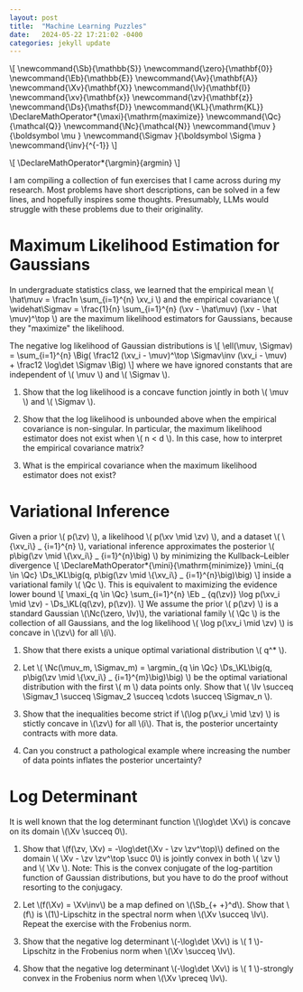 ```yaml
---
layout: post
title:  "Machine Learning Puzzles"
date:   2024-05-22 17:21:02 -0400
categories: jekyll update
---
```


\\[
\newcommand{\Sb}{\mathbb{S}}
\newcommand{\zero}{\mathbf{0}}
\newcommand{\Eb}{\mathbb{E}}
\newcommand{\Av}{\mathbf{A}}
\newcommand{\Xv}{\mathbf{X}}
\newcommand{\Iv}{\mathbf{I}}
\newcommand{\xv}{\mathbf{x}}
\newcommand{\zv}{\mathbf{z}}
\newcommand{\Ds}{\mathsf{D}}
\newcommand{\KL}{\mathrm{KL}}
\DeclareMathOperator*{\maxi}{\mathrm{maximize}}
\newcommand{\Qc}{\mathcal{Q}}
\newcommand{\Nc}{\mathcal{N}}
\newcommand{\muv        }{\boldsymbol \mu        }
\newcommand{\Sigmav     }{\boldsymbol \Sigma     }
\newcommand{\inv}{^{-1}}
\\]

\\[
\DeclareMathOperator*{\argmin}{argmin}
\\]

I am compiling a collection of fun exercises that I came across during my research.
Most problems have short descriptions, can be solved in a few lines, and hopefully inspires some thoughts.
Presumably, LLMs would struggle with these problems due to their originality.

# Maximum Likelihood Estimation for Gaussians

In undergraduate statistics class, we learned that the empirical mean \\( \hat\muv = \frac1n \sum_{i=1}^{n} \xv_i \\) and the empirical covariance \\( \widehat\Sigmav = \frac{1}{n} \sum_{i=1}^{n} (\xv - \hat\muv) (\xv - \hat \muv)^\top \\) are the maximum likelihood estimators for Gaussians, because they "maximize" the likelihood.

The negative log likelihood of Gaussian distributions is
\\[
    \ell(\muv, \Sigmav) = \sum_{i=1}^{n} \Big( \frac12 (\xv_i - \muv)^\top \Sigmav\inv (\xv_i - \muv) + \frac12 \log\det \Sigmav \Big)
\\]
where we have ignored constants that are independent of \\( \muv \\) and \\( \Sigmav \\).

1. Show that the log likelihood is a concave function jointly in both \\( \muv \\) and \\( \Sigmav \\).

2. Show that the log likelihood is unbounded above when the empirical covariance is non-singular.
In particular, the maximum likelihood estimator does not exist when \\( n < d \\).
In this case, how to interpret the empirical covariance matrix?

3. What is the empirical covariance when the maximum likelihood estimator does not exist?

# Variational Inference

Given a prior \\( p(\zv) \\), a likelihood \\( p(\xv \mid \zv) \\), and a dataset \\( \\{\xv_i\\} _ {i=1}^{n} \\), variational inference approximates the posterior \\( p\big(\zv \mid \\{\xv_i\\} _ {i=1}^{n}\big) \\) by minimizing the Kullback–Leibler divergence
\\[
\DeclareMathOperator*{\mini}{\mathrm{minimize}}
    \mini_{q \in \Qc} \Ds_\KL\big(q, p\big(\zv \mid \\{\xv_i\\} _ {i=1}^{n}\big)\big)
\\]
inside a variational family \\( \Qc \\).
This is equivalent to maximizing the evidence lower bound
\\[
    \maxi_{q \in \Qc} \sum_{i=1}^{n} \Eb _ {q(\zv)} \log p(\xv_i \mid \zv) - \Ds_\KL(q(\zv), p(\zv)).
\\]
We assume the prior \\( p(\zv) \\) is a standard Gaussian \\(\Nc(\zero, \Iv)\\), the variational family \\( \Qc \\) is the collection of all Gaussians, and the log likelihood \\( \log p(\xv_i \mid \zv) \\) is concave in \\(\zv\\) for all \\(i\\).

1. Show that there exists a unique optimal variational distribution \\( q^* \\).

2. Let \\( \Nc(\muv_m, \Sigmav_m) = \argmin_{q \in \Qc} \Ds_\KL\big(q, p\big(\zv \mid \\{\xv_i\\} _ {i=1}^{m}\big)\big) \\) be the optimal variational distribution with the first \\( m \\) data points only.
Show that \\( \Iv \succeq \Sigmav_1 \succeq \Sigmav_2 \succeq \cdots \succeq \Sigmav_n \\).

3. Show that the inequalities become strict if \\(\log p(\xv_i \mid \zv) \\) is stictly concave in \\(\zv\\) for all \\(i\\).
That is, the posterior uncertainty contracts with more data.

4. Can you construct a pathological example where increasing the number of data points inflates the posterior uncertainty?


# Log Determinant

It is well known that the log determinant function \\(\log\det \Xv\\) is concave on its domain \\(\Xv \succeq 0\\).

1. Show that \\(f(\zv, \Xv) = -\log\det(\Xv - \zv \zv^\top)\\) defined on the domain \\( \Xv - \zv \zv^\top \succ 0\\) is jointly convex in both \\( \zv \\) and \\( \Xv \\).
Note: This is the convex conjugate of the log-partition function of Gaussian distributions, but you have to do the proof without resorting to the conjugacy.

2. Let \\(f(\Xv) = \Xv\inv\\) be a map defined on \\(\Sb_{+ +}^d\\).
Show that \\(f\\) is \\(1\\)-Lipschitz in the spectral norm when \\(\Xv \succeq \Iv\\).
Repeat the exercise with the Frobenius norm.

3. Show that the negative log determinant \\(-\log\det \Xv\\) is \\( 1 \\)-Lipschitz in the Frobenius norm when \\(\Xv \succeq \Iv\\).

4. Show that the negative log determinant \\(-\log\det \Xv\\) is \\( 1 \\)-strongly convex in the Frobenius norm when \\(\Xv \preceq \Iv\\).
